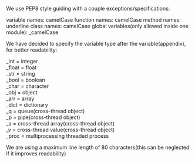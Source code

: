 We use PEP8 style guiding with a couple exceptions/specifications:

variable names: camelCase
function names: camelCase
method names: underline
class names: camelCase
global variables(only allowed inside one module): _camelCase

We have decided to specify the variable type after the variable(appendix), for better readability:

_int = integer</br>
_float = float</br>
_str = string</br>
_bool = boolean</br>
_char = character</br>
_obj = object</br>
_arr = array</br>
_dict = dictionary</br>
_q = queue(cross-thread object)</br>
_p = pipe(cross-thread object)</br>
_a = cross-thread array(cross-thread object)</br>
_v = cross-thread value(cross-thread object)</br>
_proc = multiprocessing threaded process</br>

We are using a maximum line length of 80 characters(this can be neglected if it improves readability)
